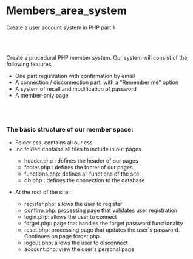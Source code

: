 # Members_area_system
Create a user account system in PHP part 1


<br><br>


<p>Create a procedural PHP member system. Our system will consist of the following features:</p>
<ul>
    <li>One part registration with confirmation by email</li>
    <li>A connection / disconnection part, with a "Remember me" option</li>
    <li>A system of recall and modification of password</li>
    <li>A member-only page</li>
</ul>




<br><br>




<h3>The basic structure of our member space:</h3>

<ul>
    <li>Folder css: contains all our css</li>      
    <li>Inc folder: contains all files to include in our pages</li>       
    <ul>
        <li>header.php : defines the header of our pages</li>
        <li>footer.php : defines the footer of our pages</li>
        <li>functions.php: defines all functions of the site</li>
        <li>db.php : defines the connection to the database</li>
    </ul>
</ul>
<ul>
    <li>At the root of the site:</li>
    <ul>
        <li>register.php: allows the user to register</li>  
        <li>confirm.php: processing page that validates user registration</li>  
        <li>login.php: allows the user to connect</li>    
        <li>forget.php: page that handles the forget password functionality</li>    
        <li>reset.php: processing page that updates the user's password. Continues on page forget.php</li>     
        <li>logout.php: allows the user to disconnect</li>    
        <li>account.php: view the user's personal page</li>   
    </ul>
</ul>
